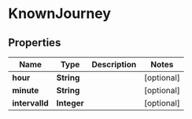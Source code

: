 
# KnownJourney

## Properties
Name | Type | Description | Notes
------------ | ------------- | ------------- | -------------
**hour** | **String** |  |  [optional]
**minute** | **String** |  |  [optional]
**intervalId** | **Integer** |  |  [optional]



